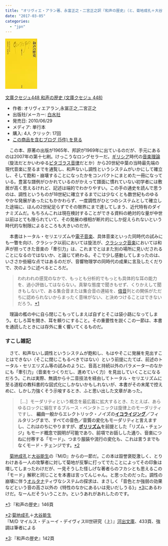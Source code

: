 ```yaml
---
title: "オリヴィエ・アラン著、永富正之・二宮正之訳『和声の歴史』（と、菊地成孔＋大谷能生『M/D』を少し）"
date: "2017-03-05"
categories: 
  - "jpn"
---
```


[![文庫クセジュ448 和声の歴史 (文庫クセジュ 448)](images/31NjPTeMsmL._SL160_.jpg "文庫クセジュ448 和声の歴史 (文庫クセジュ 448)")](http://www.amazon.co.jp/exec/obidos/ASIN/4560054487/tortoisetau09-22/)

[文庫クセジュ448 和声の歴史 (文庫クセジュ 448)](http://www.amazon.co.jp/exec/obidos/ASIN/4560054487/tortoisetau09-22/)

- 作者: オリヴィエアラン,永冨正之,二宮正之
- 出版社/メーカー: [白水社](http://d.hatena.ne.jp/keyword/%C7%F2%BF%E5%BC%D2)
- 発売日: 2010/06/29
- メディア: 単行本
- 購入: 4人 クリック: 17回
- [この商品を含むブログ (5件) を見る](http://d.hatena.ne.jp/asin/4560054487/tortoisetau09-22)

　この本、原著の出版が1965年、邦訳が1969年に出ているのだが、手元にあるのは2007年の第十七刷。けっこうなロングセラーだ。[ギリシア](http://d.hatena.ne.jp/keyword/%A5%AE%A5%EA%A5%B7%A5%A2)時代の[音楽理論](http://d.hatena.ne.jp/keyword/%B2%BB%B3%DA%CD%FD%CF%C0)（旋法だとかいわゆる[ピタゴラス音律](http://d.hatena.ne.jp/keyword/%A5%D4%A5%BF%A5%B4%A5%E9%A5%B9%B2%BB%CE%A7)だとか）から20世紀中葉の当時最先端の現代音楽に至るまでを通覧し、和声ないし調性というシステムがいかにして確立し、そして飽和・崩壊することになったかをコンパクトにまとめた一冊になっている。豊富な譜例がひかれているのがかえって譜面に慣れていない初学者には敷居が高く思えるけれど、記述は端的でわかりやすい。この手の通史を読んで思うのは、調性というものが18世紀に確立するまでには少なくとも数世紀ものゆるやかな発展があったにもかかわらず、一度調性がひとつのシステムとして確立した途端に、ほんの2世紀足らずでその限界にまで達してしまう、近代特有のダイナミズムだ。もちろんこれは現在検討することができる資料の絶対的な量が中世以前はとても限られていて、その発展の様相が断片的にしか捉えられないという時代的な制限によるところも大きいのだが。

　本書はトータル・セリエリズムや[電子音楽](http://d.hatena.ne.jp/keyword/%C5%C5%BB%D2%B2%BB%B3%DA)、具体音楽といった同時代の試みにも一瞥を向け、クラシック以前においては旋法が、[クラシック音楽](http://d.hatena.ne.jp/keyword/%A5%AF%A5%E9%A5%B7%A5%C3%A5%AF%B2%BB%B3%DA)においては和声が担ってきた音楽の「牽引力」は、これまでとはまた別の場所に見いだされることになるのではないか、と論じて終わる。そこで少し感動してしまったのは、いささか些細な点ではあるのだが、音響物理学の同時代の成果に言及したくだりで、次のように述べるところだ。

> われわれの感覚のなかで、もっとも分析的でもっとも具体的な耳の能力を、過小評価してはならない。真摯な態度で聞きもせず、くりかえして聞きもしないで、ある集合音または集合音の連結を、[倍音](http://d.hatena.ne.jp/keyword/%C7%DC%B2%BB)列との関係がただちに認められないからまったく意味がない、と決めつけることはできないだろう。[\*1](#f-8dd594b4 "『和声の歴史』146頁")

　理論の檻の中に自ら閉じこもってしまえば自ずとそこは袋小路になってしまう。むしろ耳を開き、耳を頼りにすること。その重要性を説くこの一節は、本書を通読したときには存外に重く響いてくるものだ。

### すこし雑記

　さて、和声ないし調性というシステムが飽和し、もはやそこに発展を見出すことはできない（そこに閉じこもるべきではない）という前提にたてば、前述のトータル・セリエリズム等の試みのように、音高と持続以外のパラメーターのなかにも「牽引力」（音楽をつくりだし、進めていく力）を見出していくことになるだろう。これは実際、無調から十二音技法を経由してトータル・セリエリズムに至る道程の教科書的な図式化にしかないかもしれないが、本書がその末尾で控えめに、しかし力強くそう示唆するとき、ふと思い出した文章があった。

> ［…］モーダリティという概念を最広義に拡大するとき、たとえば、あらゆるロックに偏在するブルース・ペンタトニックは旋律上のモーダリティですし、 **編曲一般からエレクトリック・ノイズの[イコライジング](http://d.hatena.ne.jp/keyword/%A5%A4%A5%B3%A5%E9%A5%A4%A5%B8%A5%F3%A5%B0)／フィルタリングまで、すべての音色／音質の変化もモーダリティと言えますし、これはのちにやりますが、[ポリリズム](http://d.hatena.ne.jp/keyword/%A5%DD%A5%EA%A5%EA%A5%BA%A5%E0)を前提とした「リズム・チェンジ」もモード概念で説明が可能であり、前項でお話しした通り、音楽につねに付帯する「モード」、つまり服装や流行の変化も、これは言うまでもなくモード・チェンジです。**[\*2](#f-93654eec "菊地成孔＋大谷能生『M/D マイルス・デューイ・デイヴィスⅢ世研究（上）』河出文庫、433頁、強調は筆者による")

　[菊地成孔](http://d.hatena.ne.jp/keyword/%B5%C6%C3%CF%C0%AE%B9%A6)と[大谷能生](http://d.hatena.ne.jp/keyword/%C2%E7%C3%AB%C7%BD%C0%B8)の『M/D』からの一節だ。この本は毀誉褒貶激しく、とりわけある一人の攻撃者に対して菊地が反撃に打ってでたことによってその印象は増してしまったわけだが、一見そうした怪しげな著者らのフカシとも思えるこの「モード」解釈と同じことを本書は言ってんじゃん。と思ったのだった。調性の崩壊に伴う[オルタナ](http://d.hatena.ne.jp/keyword/%A5%AA%A5%EB%A5%BF%A5%CA)ティヴなシステムの探求は、まさしく「音色とか強弱の効果などという音の高さ以外の《特性のなかにあるいは見いだしうる》」[\*3](#f-d0005339 "『和声の歴史』142頁")にあるわけだ。なーんだそういうことか。というあれがあれしたのです。

[\*1](#fn-8dd594b4):『和声の歴史』146頁

[\*2](#fn-93654eec):[菊地成孔](http://d.hatena.ne.jp/keyword/%B5%C6%C3%CF%C0%AE%B9%A6)＋[大谷能生](http://d.hatena.ne.jp/keyword/%C2%E7%C3%AB%C7%BD%C0%B8)『M/D マイルス・デューイ・デイヴィスⅢ世研究（上）』[河出文庫](http://d.hatena.ne.jp/keyword/%B2%CF%BD%D0%CA%B8%B8%CB)、433頁、強調は筆者による

[\*3](#fn-d0005339):『和声の歴史』142頁
